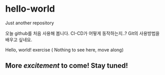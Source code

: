 # hello-world
Just another repository

오늘 github를 처음 사용해 봅니다.
CI-CD가 어떻게 동작하는지..?
Git의 사용방법을 배우고 싶네요.

Hello, world! exercise ( Nothing to see here, move along)
## More *excitement* to come! Stay tuned!
